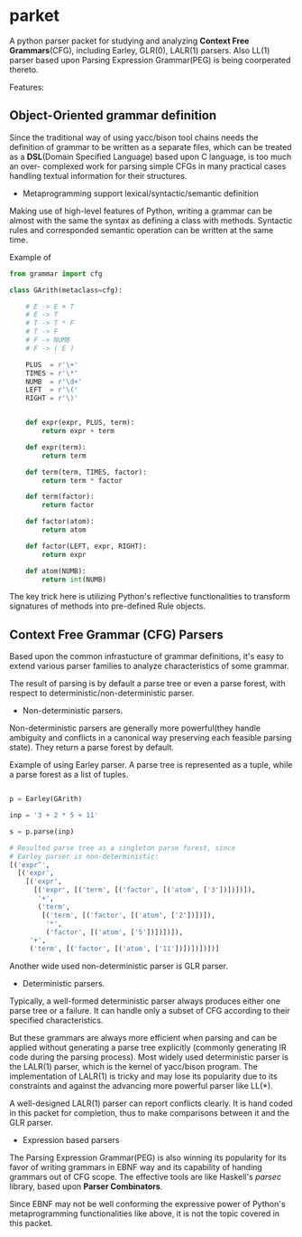 # parket

A python parser packet for studying and analyzing **Context Free
Grammars**(CFG), including Earley, GLR(0), LALR(1) parsers. Also LL(1) parser
based upon Parsing Expression Grammar(PEG) is being coorperated thereto.

Features:

## Object-Oriented grammar definition

Since the traditional way of using yacc/bison tool chains needs the definition
of grammar to be written as a separate files, which can be treated as a
**DSL**(Domain Specified Language) based upon C language, is too much an over-
complexed work for parsing simple CFGs in many practical cases handling
textual information for their structures.

- Metaprogramming support lexical/syntactic/semantic definition

Making use of high-level features of Python, writing a grammar can be almost
with the same the syntax as defining a class with methods. Syntactic rules
and corresponded semantic operation can be written at the same time.

Example of
```python
from grammar import cfg

class GArith(metaclass=cfg):

    # E -> E + T
    # E -> T
    # T -> T * F
    # T -> F
    # F -> NUMB
    # F -> ( E )

    PLUS  = r'\+'
    TIMES = r'\*'
    NUMB  = r'\d+'
    LEFT  = r'\('
    RIGHT = r'\)'


    def expr(expr, PLUS, term):
        return expr + term

    def expr(term):
        return term

    def term(term, TIMES, factor):
        return term * factor

    def term(factor):
        return factor

    def factor(atom):
        return atom

    def factor(LEFT, expr, RIGHT):
        return expr

    def atom(NUMB):
        return int(NUMB)

```

The key trick here is utilizing Python's reflective functionalities to
transform signatures of methods into pre-defined Rule objects.


## Context Free Grammar (CFG) Parsers

Based upon the common infrastucture of grammar definitions, it's easy to
extend various parser families to analyze characteristics of some grammar.

The result of parsing is by default a parse tree or even a parse forest,
with respect to deterministic/non-deterministic parser.

- Non-deterministic parsers.

Non-deterministic parsers are generally more powerful(they handle ambiguity
and conflicts in a canonical way preserving each feasible parsing state).
They return a parse forest by default.

Example of using Earley parser. A parse tree is represented as a tuple, while
a parse forest as a list of tuples.

```python from earley import Earley

p = Earley(GArith)

inp = '3 + 2 * 5 + 11'

s = p.parse(inp)

# Resulted parse tree as a singleton parse forest, since
# Earley parser is non-deterministic:
[('expr^',
  [('expr',
    [('expr',
      [('expr', [('term', [('factor', [('atom', ['3'])])])]),
       '+',
       ('term',
        [('term', [('factor', [('atom', ['2'])])]),
         '*',
         ('factor', [('atom', ['5'])])])]),
     '+',
     ('term', [('factor', [('atom', ['11'])])])])])]

```

Another wide used non-deterministic parser is GLR parser.

- Deterministic parsers.

Typically, a well-formed deterministic parser always produces either one parse
tree or a failure. It can handle only a subset of CFG according to their
specified characteristics.

But these grammars are always more efficient when parsing and can be applied
without generating a parse tree explicitly (commonly generating IR code during
the parsing process). Most widely used deterministic parser is the LALR(1)
parser, which is the kernel of yacc/bison program. The implementation of
LALR(1) is tricky and may lose its popularity due to its constraints and against
the advancing more powerful parser like LL(*).

A well-designed LALR(1) parser can report conflicts clearly. It is hand coded
in this packet for completion, thus to make comparisons between it and the GLR
parser.


- Expression based parsers

The Parsing Expression Grammar(PEG) is also winning its popularity for its
favor of writing grammars in EBNF way and its capability of handing grammars
out of CFG scope. The effective tools are like Haskell's *parsec* library,
based upon **Parser Combinators**.

Since EBNF may not be well conforming the expressive power of Python's
metaprogramming functionalities like above, it is not the topic covered in
this packet.

